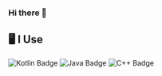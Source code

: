 ### Hi there 👋


<!--START_SECTION-->
<!--END_SECTION:waka-->
## 🖥️ **I Use**
<div id="badges">
  <img src="https://img.shields.io/badge/kotlin-black?style=for-the-badge&logo=kotlin&logoColor=%7F52FF" alt="Kotlin Badge"/>
  <img src="https://img.shields.io/badge/java-white?style=for-the-badge&logo=java&logoColor=%7F52FF" alt="Java Badge"/>
  <img src="https://img.shields.io/badge/cpp-white?style=for-the-badge&logo=cpp&logoColor=%5E97D0" alt="C++ Badge"/>
</div>
